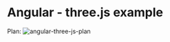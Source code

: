 # Angular - three.js example

Plan:
![angular-three-js-plan](https://github.com/izll/angular-threejs-example/assets/17588913/c37910cd-6654-4e98-9731-87bab795f171)


